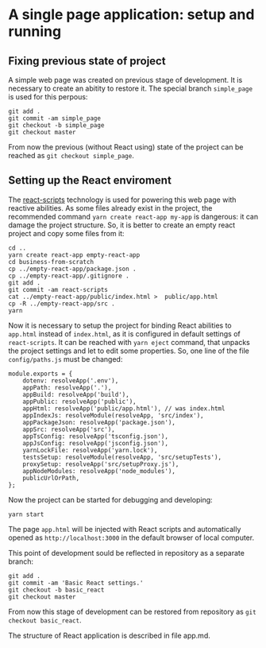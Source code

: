 # A single page application: setup and running  

## Fixing previous state of project

A simple web page was created on previous stage of development. It is necessary to create an abitity to restore it. The special branch `simple_page` is used for this perpous:

```
git add .
git commit -am simple_page
git checkout -b simple_page
git checkout master
```

From now the previous (without React using) state of the project can be reached as `git checkout simple_page`.

## Setting up the React enviroment

The [react-scripts](https://www.npmjs.com/package/react-scripts) technology is used for powering this web page with reactive abilities. As some files already exist in the project, the recommended command `yarn create react-app my-app` is dangerous: it can damage the project structure. So, it is better to create an empty react project and copy some files from it:

```
cd ..
yarn create react-app empty-react-app
cd business-from-scratch
cp ../empty-react-app/package.json .
cp ../empty-react-app/.gitignore .
git add .
git commit -am react-scripts
cat ../empty-react-app/public/index.html >  public/app.html 
cp -R ../empty-react-app/src .
yarn
```

Now it is necessary to setup the project for binding React abilities to `app.html` instead of `index.html`, as it is configured in default settings of `react-scripts`. It can be reached with `yarn eject` command, that unpacks the project settings and let to edit some properties. So, one line of the file `config/paths.js` must be changed:

```
module.exports = {
    dotenv: resolveApp('.env'),
    appPath: resolveApp('.'),
    appBuild: resolveApp('build'),
    appPublic: resolveApp('public'),
    appHtml: resolveApp('public/app.html'), // was index.html
    appIndexJs: resolveModule(resolveApp, 'src/index'),
    appPackageJson: resolveApp('package.json'),
    appSrc: resolveApp('src'),
    appTsConfig: resolveApp('tsconfig.json'),
    appJsConfig: resolveApp('jsconfig.json'),
    yarnLockFile: resolveApp('yarn.lock'),
    testsSetup: resolveModule(resolveApp, 'src/setupTests'),
    proxySetup: resolveApp('src/setupProxy.js'),
    appNodeModules: resolveApp('node_modules'),
    publicUrlOrPath,
};
```


Now the project can be started for debugging and developing:

```
yarn start
```

The page `app.html` will be injected with React scripts and automatically opened as `http://localhost:3000` in the default browser of local computer.

This point of development sould be reflected in repository as a separate branch:

```
git add .
git commit -am 'Basic React settings.'
git checkout -b basic_react
git checkout master
```


From now this stage of development can be restored from repository as `git checkout basic_react`.

The structure of React application is described in file app.md.



